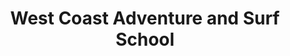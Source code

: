 ---
title: "West Coast Adventure and Surf School"
address: "West Coast Adventures and Surf School, Woodpark, Glencorrib, Shrule, Co. Mayo"
tel: "+353 (0)87 061 1557"
county: "Mayo"
category: "Surfing"
type: "Content"
lat: "53.63333511352539"
lng: "-9.75"
---
